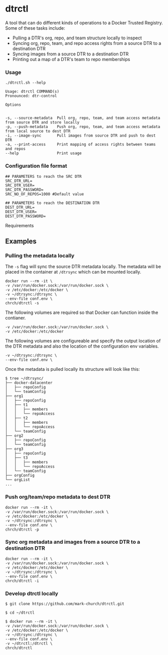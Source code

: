 # dtrctl

A tool that can do different kinds of operations to a Docker Trusted Registry. Some of these tasks include:

- Pulling a DTR's org, repo, and team structure locally to inspect
- Syncing org, repo, team, and repo access rights from a source DTR to a destination DTR
- Syncing images from a source DTR to a destination DTR
- Printing out a map of a DTR's team to repo memberships

### Usage
```
./dtrctl.sh --help

Usage: dtrctl COMMAND(s)
Pronounced: dtr-control

Options


-s, --source-metadata  Pull org, repo, team, and team access metadata from source DTR and store locally
-p, --push-metadata    Push org, repo, team, and team access metadata from local source to dest DTR
-i, --image-sync       Pull images from source DTR and push to dest DTR
-a, --print-access     Print mapping of access rights between teams and repos
--help                 Print usage
```

### Configuration file format

```
## PARAMETERS to reach the SRC DTR
SRC_DTR_URL=
SRC_DTR_USER=
SRC_DTR_PASSWORD=
SRC_NO_OF_REPOS=1000 #Default value

## PARAMETERS to reach the DESTINATION DTR
DEST_DTR_URL=
DEST_DTR_USER=
DEST_DTR_PASSWORD=
```

Requirements

## Examples

### Pulling the metadata locally

The `-s` flag will sync the source DTR metadata locally. The metadata will be placed in the container at `/dtrsync` which can be mounted locally.


```
docker run --rm -it \
-v /var/run/docker.sock:/var/run/docker.sock \
-v /etc/docker:/etc/docker \
-v ~/dtrsync:/dtrsync \
--env-file conf.env \
chrch/dtrctl -s 
```

The following volumes are required so that Docker can function inside the contianer.
```
-v /var/run/docker.sock:/var/run/docker.sock \
-v /etc/docker:/etc/docker
```

The following volumes are configureable and specify the output location of the DTR metadata and also the location of the configuration env variables.

```
-v ~/dtrsync:/dtrsync \
--env-file conf.env \
```

Once the metadata is pulled locally its structure will look like this:

```
$ tree ~/dtrsync/
├── docker-datacenter
│   ├── repoConfig
│   └── teamConfig
├── org1
│   ├── repoConfig
│   ├── t1
│   │   ├── members
│   │   └── repoAccess
│   ├── t2
│   │   ├── members
│   │   └── repoAccess
│   └── teamConfig
├── org2
│   ├── repoConfig
│   └── teamConfig
├── org3
│   ├── repoConfig
│   ├── t3
│   │   ├── members
│   │   └── repoAccess
│   └── teamConfig
├── orgConfig
└── orgList
...
```

### Push org/team/repo metadata to dest DTR

```
docker run --rm -it \
-v /var/run/docker.sock:/var/run/docker.sock \
-v /etc/docker:/etc/docker \
-v ~/dtrsync:/dtrsync \
--env-file conf.env \
chrch/dtrctl -p
```

### Sync org metadata and images from a source DTR to a destination DTR

```
docker run --rm -it \
-v /var/run/docker.sock:/var/run/docker.sock \
-v /etc/docker:/etc/docker \
-v ~/dtrsync:/dtrsync \
--env-file conf.env \
chrch/dtrctl -i
```


### Develop dtrctl locally
```
$ git clone https://github.com/mark-church/dtrctl.git

$ cd ~/dtrctl

$ docker run --rm -it \
-v /var/run/docker.sock:/var/run/docker.sock \
-v /etc/docker:/etc/docker \
-v ~/dtrsync:/dtrsync \
--env-file conf.env \
-v ~/dtrctl:/dtrctl \
chrch/dtrctl
```


